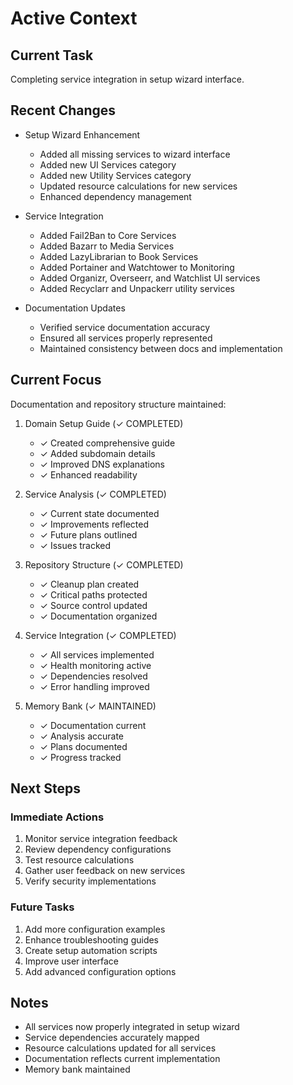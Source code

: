 # Active Context

## Current Task
Completing service integration in setup wizard interface.

## Recent Changes
- Setup Wizard Enhancement
  * Added all missing services to wizard interface
  * Added new UI Services category
  * Added new Utility Services category
  * Updated resource calculations for new services
  * Enhanced dependency management

- Service Integration
  * Added Fail2Ban to Core Services
  * Added Bazarr to Media Services
  * Added LazyLibrarian to Book Services
  * Added Portainer and Watchtower to Monitoring
  * Added Organizr, Overseerr, and Watchlist UI services
  * Added Recyclarr and Unpackerr utility services

- Documentation Updates
  * Verified service documentation accuracy
  * Ensured all services properly represented
  * Maintained consistency between docs and implementation

## Current Focus
Documentation and repository structure maintained:

1. Domain Setup Guide (✓ COMPLETED)
   - ✓ Created comprehensive guide
   - ✓ Added subdomain details
   - ✓ Improved DNS explanations
   - ✓ Enhanced readability

2. Service Analysis (✓ COMPLETED)
   - ✓ Current state documented
   - ✓ Improvements reflected
   - ✓ Future plans outlined
   - ✓ Issues tracked

3. Repository Structure (✓ COMPLETED)
   - ✓ Cleanup plan created
   - ✓ Critical paths protected
   - ✓ Source control updated
   - ✓ Documentation organized

4. Service Integration (✓ COMPLETED)
   - ✓ All services implemented
   - ✓ Health monitoring active
   - ✓ Dependencies resolved
   - ✓ Error handling improved

5. Memory Bank (✓ MAINTAINED)
   - ✓ Documentation current
   - ✓ Analysis accurate
   - ✓ Plans documented
   - ✓ Progress tracked

## Next Steps

### Immediate Actions
1. Monitor service integration feedback
2. Review dependency configurations
3. Test resource calculations
4. Gather user feedback on new services
5. Verify security implementations

### Future Tasks
1. Add more configuration examples
2. Enhance troubleshooting guides
3. Create setup automation scripts
4. Improve user interface
5. Add advanced configuration options

## Notes
- All services now properly integrated in setup wizard
- Service dependencies accurately mapped
- Resource calculations updated for all services
- Documentation reflects current implementation
- Memory bank maintained